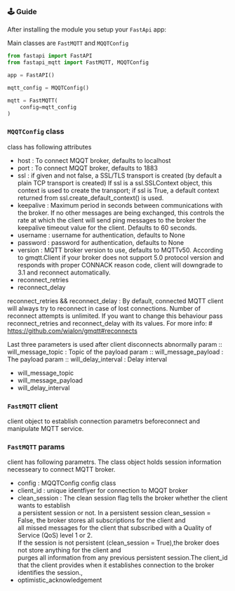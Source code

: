 ### 🕹 Guide

After installing the module you setup your `FastApi` app:

Main classes are ```FastMQTT``` and ```MQQTConfig```



```python
from fastapi import FastAPI
from fastapi_mqtt import FastMQTT, MQQTConfig

app = FastAPI()

mqtt_config = MQQTConfig()

mqtt = FastMQTT(
    config=mqtt_config
)

```

### ```MQQTConfig``` class
class has following attributes

-  host  : To connect MQQT broker, defaults to localhost
-  port : To connect MQQT broker, defaults to 1883
-  ssl  : if given and not false, a SSL/TLS transport is created (by default a plain TCP transport is created)
        If ssl is a ssl.SSLContext object, this context is used to create the transport; if ssl is True, a default context returned from ssl.create_default_context() is used.
- keepalive : Maximum period in seconds between communications with the broker. 
        If no other messages are being exchanged, this controls the rate at which
        the client will send ping messages to the broker the keepalive timeout value for the client. Defaults to 60 seconds.
- username : username for authentication, defaults to None 
- password : password for authentication, defaults to None
- version : MQTT broker version to use, defaults to  MQTTv50. 
        According to gmqtt.Client if your broker does not support 5.0 protocol version and responds with proper CONNACK reason code, client will downgrade to 3.1 and reconnect automatically.
- reconnect_retries
- reconnect_delay

reconnect_retries && reconnect_delay : By default, connected MQTT client will always try to reconnect in case of lost 
        connections. Number of reconnect attempts is unlimited. 
        If you want to change this behaviour pass reconnect_retries and reconnect_delay with its values. 
        For more info: # https://github.com/wialon/gmqtt#reconnects

Last three parameters is used after client disconnects abnormally 
    param :: will_message_topic : Topic of the payload
    param :: will_message_payload : The payload
    param :: will_delay_interval : Delay interval

- will_message_topic
- will_message_payload
- will_delay_interval

### ```FastMQTT``` client 

client object to establish connection parametrs beforeconnect and manipulate MQTT service. 
###  ```FastMQTT``` params
client has following parametrs. The class object holds session information necesseary to connect MQTT broker.
<!-- 


""

param :: optimistic_acknowledgement :  #TODO more info needed
type  :: optimistic_acknowledgement: bool -->

- config : MQQTConfig config class  
- client_id :  unique identfiyer for connection to MQQT broker
- clean_session : The clean session flag tells the broker whether the client wants to establish \
        a persistent session or not. In a persistent session clean_session = False, the broker stores all subscriptions for the client and \
        all missed messages for the client that subscribed with a Quality of Service (QoS) level 1 or 2. \
        If the session is not persistent (clean_session = True),the broker does not store anything for the client and \
            purges all information from any previous persistent session.The client_id that the client provides when it establishes connection to the broker identifies the session., 
- optimistic_acknowledgement



